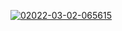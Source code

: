 <a href="https://goo.su/wB5zHAl" target="_blank" align="center"><img src="https://i.postimg.cc/BvZwsntL/02022-03-02-065615.jpg" alt="02022-03-02-065615"/></a>
